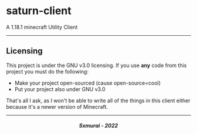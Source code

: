 # saturn-client
A 1.18.1 minecraft Utility Client

---

## Licensing

This project is under the GNU v3.0 licensing. If you use **any** code from this project you must do the following:

- Make your project open-sourced (cause open-source=cool)
- Put your project also under GNU v3.0

That's all I ask, as I won't be able to write all of the things in this client either because it's a newer version of Minecraft.

---

<h5 align="center">Sxmurai - 2022</h5>
